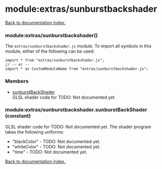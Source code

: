 # module:extras/sunburstbackshader

[Back to documentation index.](index.md)

<a name='extras_sunburstbackshader'></a>
### module:extras/sunburstbackshader()

The <code>extras/sunburstbackshader.js</code> module.
To import all symbols in this module, either of the following can be used:

    import * from "extras/sunburstbackshader.js";
    // -- or --
    import * as CustomModuleName from "extras/sunburstbackshader.js";

### Members

* [sunburstBackShader](#extras_sunburstbackshader.sunburstBackShader)<br>GLSL shader code for TODO: Not documented yet.

<a name='extras_sunburstbackshader.sunburstBackShader'></a>
### module:extras/sunburstbackshader.sunburstBackShader (constant)

GLSL shader code for TODO: Not documented yet.
The shader program takes the following uniforms:<ul>
<li>"blackColor" - TODO: Not documented yet.
<li>"whiteColor" - TODO: Not documented yet.
<li>"time" - TODO: Not documented yet.</ul>

[Back to documentation index.](index.md)
